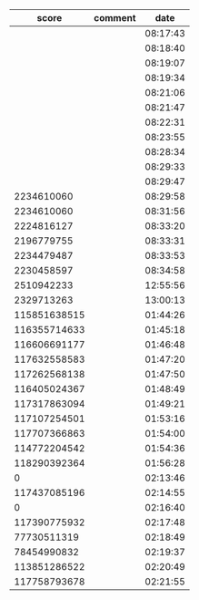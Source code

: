 |score|comment|date|
|------|------|------|
|||08:17:43|
|||08:18:40|
|||08:19:07|
|||08:19:34|
|||08:21:06|
|||08:21:47|
|||08:22:31|
|||08:23:55|
|||08:28:34|
|||08:29:33|
|||08:29:47|
|2234610060||08:29:58|
|2234610060||08:31:56|
|2224816127||08:33:20|
|2196779755||08:33:31|
|2234479487||08:33:53|
|2230458597||08:34:58|
|2510942233||12:55:56|
|2329713263||13:00:13|
|115851638515||01:44:26|
|116355714633||01:45:18|
|116606691177||01:46:48|
|117632558583||01:47:20|
|117262568138||01:47:50|
|116405024367||01:48:49|
|117317863094||01:49:21|
|117107254501||01:53:16|
|117707366863||01:54:00|
|114772204542||01:54:36|
|118290392364||01:56:28|
|0||02:13:46|
|117437085196||02:14:55|
|0||02:16:40|
|117390775932||02:17:48|
|77730511319||02:18:49|
|78454990832||02:19:37|
|113851286522||02:20:49|
|117758793678||02:21:55|
